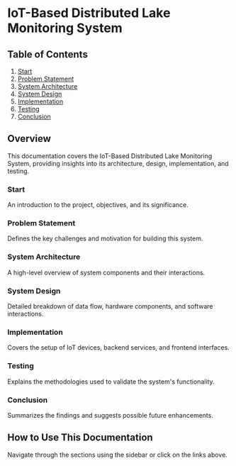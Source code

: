 # IoT-Based Distributed Lake Monitoring System

## Table of Contents
1. [Start](docs/start.md)
2. [Problem Statement](docs/problem-statement.md)
3. [System Architecture](docs/System%20Architecture.md)
4. [System Design](docs/System%20Design.md)
5. [Implementation](docs/Implementation.md)
6. [Testing](docs/testing.md)
7. [Conclusion](docs/conclusion.md)

## Overview
This documentation covers the IoT-Based Distributed Lake Monitoring System, providing insights into its architecture, design, implementation, and testing.

### Start
An introduction to the project, objectives, and its significance.

### Problem Statement
Defines the key challenges and motivation for building this system.

### System Architecture
A high-level overview of system components and their interactions.

### System Design
Detailed breakdown of data flow, hardware components, and software interactions.

### Implementation
Covers the setup of IoT devices, backend services, and frontend interfaces.

### Testing
Explains the methodologies used to validate the system's functionality.

### Conclusion
Summarizes the findings and suggests possible future enhancements.

## How to Use This Documentation
Navigate through the sections using the sidebar or click on the links above.